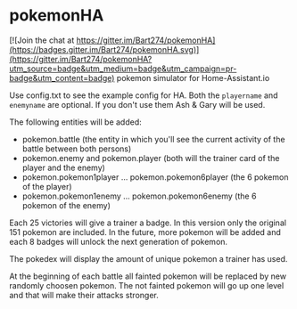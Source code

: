 # pokemonHA

[![Join the chat at https://gitter.im/Bart274/pokemonHA](https://badges.gitter.im/Bart274/pokemonHA.svg)](https://gitter.im/Bart274/pokemonHA?utm_source=badge&utm_medium=badge&utm_campaign=pr-badge&utm_content=badge)
pokemon simulator for Home-Assistant.io

Use config.txt to see the example config for HA.
Both the `playername` and `enemyname` are optional. If you don't use them Ash & Gary will be used.

The following entities will be added:
- pokemon.battle (the entity in which you'll see the current activity of the battle between both persons)
- pokemon.enemy and pokemon.player (both will the trainer card of the player and the enemy)
- pokemon.pokemon1player ... pokemon.pokemon6player (the 6 pokemon of the player)
- pokemon.pokemon1enemy ... pokemon.pokemon6enemy (the 6 pokemon of the enemy)

Each 25 victories will give a trainer a badge. In this version only the original 151 pokemon are included. In the future, more pokemon will be added and each 8 badges will unlock the next generation of pokemon.

The pokedex will display the amount of unique pokemon a trainer has used.

At the beginning of each battle all fainted pokemon will be replaced by new randomly choosen pokemon. The not fainted pokemon will go up one level and that will make their attacks stronger.
